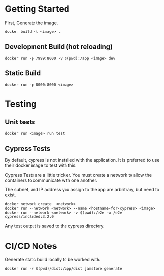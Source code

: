 # Getting Started

First, Generate the image.

```
docker build -t <image> .
```

## Development Build (hot reloading)

```
docker run -p 7999:8000 -v $(pwd):/app <image> dev
```

## Static Build

```
docker run -p 8000:8000 <image>
```

# Testing

## Unit tests

```
docker run <image> run test
```

## Cypress Tests

By default, cypress is not installed with the application. It is preferred to use their docker image to test with this.

Cypress Tests are a little trickier. You must create a network to allow the containers to communicate with one another.

The subnet, and IP address you assign to the app are arbritrary, but need to exist.

```
docker network create  <network>
docker run --network <network> --name <hostname-for-cypress> <image>
docker run --network <network> -v $(pwd):/e2e -w /e2e cypress/included:3.2.0
```

Any test output is saved to the cypress directory.

# CI/CD Notes

Generate static build locally to be worked with.

```
docker run -v $(pwd)/dist:/app/dist jamstore generate
```
